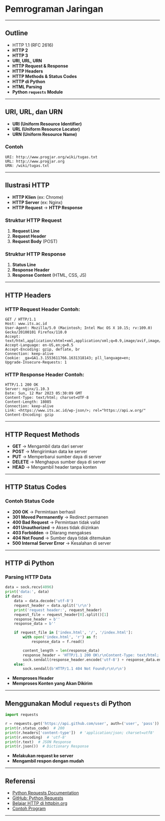 # Pemrograman Jaringan

---

## Outline
- HTTP 1.1 (RFC 2616)
- **HTTP 2**
- **HTTP 3**
- **URI, URL, URN**
- **HTTP Request & Response**
- **HTTP Headers**
- **HTTP Methods & Status Codes**
- **HTTP di Python**
- **HTML Parsing**
- **Python `requests` Module**

---

## URI, URL, dan URN
- **URI (Uniform Resource Identifier)**
- **URL (Uniform Resource Locator)**
- **URN (Uniform Resource Name)**

### Contoh
```
URI: http://www.progjar.org/wiki/tugas.txt
URL: http://www.progjar.org
URN: /wiki/tugas.txt
```

---

## Ilustrasi HTTP

- **HTTP Klien** (ex: Chrome)
- **HTTP Server** (ex: Nginx)
- **HTTP Request** → **HTTP Response**

### Struktur HTTP Request
1. **Request Line**
2. **Request Header**
3. **Request Body** (POST)

### Struktur HTTP Response
1. **Status Line**
2. **Response Header**
3. **Response Content** (HTML, CSS, JS)

---

## HTTP Headers

### HTTP Request Header Contoh:
```http
GET / HTTP/1.1
Host: www.its.ac.id
User-Agent: Mozilla/5.0 (Macintosh; Intel Mac OS X 10.15; rv:109.0) Gecko/20100101 Firefox/110.0
Accept: text/html,application/xhtml+xml,application/xml;q=0.9,image/avif,image/webp,*/*;q=0.8
Accept-Language: en-US,en;q=0.5
Accept-Encoding: gzip, deflate, br
Connection: keep-alive
Cookie: _ga=GA1.3.1553611766.1631318143; pll_language=en;
Upgrade-Insecure-Requests: 1
```

### HTTP Response Header Contoh:
```http
HTTP/1.1 200 OK
Server: nginx/1.10.3
Date: Sun, 12 Mar 2023 05:30:09 GMT
Content-Type: text/html; charset=UTF-8
Content-Length: 18085
Connection: keep-alive
Link: <https://www.its.ac.id/wp-json/>; rel="https://api.w.org/"
Content-Encoding: gzip
```

---

## HTTP Request Methods
- **GET** → Mengambil data dari server
- **POST** → Mengirimkan data ke server
- **PUT** → Memperbarui sumber daya di server
- **DELETE** → Menghapus sumber daya di server
- **HEAD** → Mengambil header tanpa konten

---

## HTTP Status Codes

### Contoh Status Code
- **200 OK** → Permintaan berhasil
- **301 Moved Permanently** → Redirect permanen
- **400 Bad Request** → Permintaan tidak valid
- **401 Unauthorized** → Akses tidak diizinkan
- **403 Forbidden** → Dilarang mengakses
- **404 Not Found** → Sumber daya tidak ditemukan
- **500 Internal Server Error** → Kesalahan di server

---

## HTTP di Python

### Parsing HTTP Data
```python
data = sock.recv(4096)
print('data:', data)
if data:
    data = data.decode('utf-8')
    request_header = data.split('\r\n')
    print('request header:', request_header)
    request_file = request_header[0].split()[1]
    response_header = b''
    response_data = b''

    if request_file in ['index.html', '/', '/index.html']:
        with open('index.html', 'r') as f:
            response_data = f.read()

        content_length = len(response_data)
        response_header = 'HTTP/1.1 200 OK\r\nContent-Type: text/html; charset=UTF-8\r\nContent-Length: ' + str(content_length) + '\r\n\r\n'
        sock.sendall(response_header.encode('utf-8') + response_data.encode('utf-8'))
    else:
        sock.sendall(b'HTTP/1.1 404 Not Found\r\n\r\n')
```
- **Memproses Header**
- **Memproses Konten yang Akan Dikirim**

---

## Menggunakan Modul `requests` di Python
```python
import requests

r = requests.get('https://api.github.com/user', auth=('user', 'pass'))
print(r.status_code)  # 200
print(r.headers['content-type'])  # 'application/json; charset=utf8'
print(r.encoding)  # 'utf-8'
print(r.text)  # JSON Response
print(r.json())  # Dictionary Response
```

- **Melakukan request ke server**
- **Mengambil respon dengan mudah**

---

## Referensi
- [Python Requests Documentation](https://requests.readthedocs.io/en/latest/)
- [GitHub: Python Requests](https://github.com/psf/requests)
- [Belajar HTTP di httpbin.org](http://httpbin.org)
- [Contoh Program](https://github.com/studiawan/network-programming/tree/master/bab05)

---
